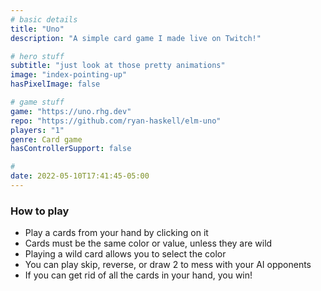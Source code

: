 ```yaml
---
# basic details
title: "Uno"
description: "A simple card game I made live on Twitch!"

# hero stuff
subtitle: "just look at those pretty animations"
image: "index-pointing-up"
hasPixelImage: false

# game stuff
game: "https://uno.rhg.dev"
repo: "https://github.com/ryan-haskell/elm-uno"
players: "1"
genre: Card game
hasControllerSupport: false

# 
date: 2022-05-10T17:41:45-05:00
---
```


### How to play

- Play a cards from your hand by clicking on it
- Cards must be the same color or value, unless they are wild
- Playing a wild card allows you to select the color
- You can play skip, reverse, or draw 2 to mess with your AI opponents
- If you can get rid of all the cards in your hand, you win!